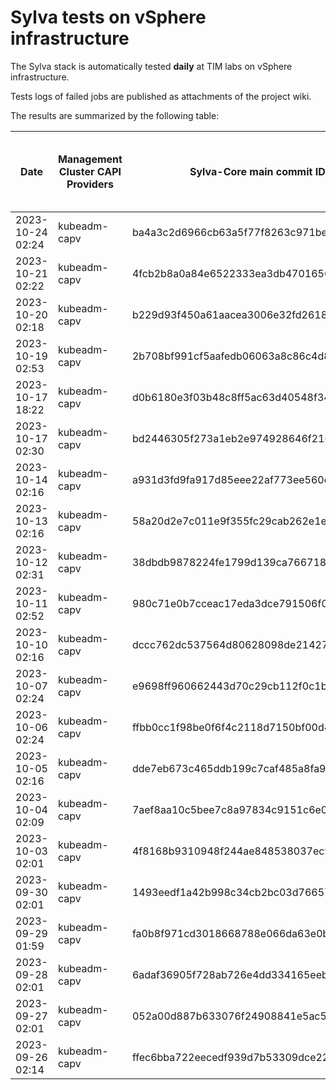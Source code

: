 # Sylva tests on vSphere infrastructure

The Sylva stack is automatically tested **daily** at TIM labs on vSphere infrastructure.

Tests logs of failed jobs are published as attachments of the project wiki.

The results are summarized by the following table:

| Date                      | Management Cluster CAPI Providers | Sylva-Core main commit ID        | Result                                       | Test logs (only for failed tests) |
|---------------------------|-----------------------------------|----------------------------------|----------------------------------------------|-----------------------------------|
|2023-10-24 02:24|kubeadm-capv|ba4a3c2d6966cb63a5f77f8263c971be86441a90|:white_check_mark: success||
|2023-10-21 02:22|kubeadm-capv|4fcb2b8a0a84e6522333ea3db4701656260084b1|:white_check_mark: success||
|2023-10-20 02:18|kubeadm-capv|b229d93f450a61aacea3006e32fd2618173e4636|:white_check_mark: success||
|2023-10-19 02:53|kubeadm-capv|2b708bf991cf5aafedb06063a8c86c4d82371813|:x: failed|[link](https://gitlab.com/sylva-projects/sylva-core/-/wikis/uploads/5a18469b25031a6760583156fcad233e/test-kubeadm-capv.zip)|
|2023-10-17 18:22|kubeadm-capv|d0b6180e3f03b48c8ff5ac63d40548f34626f4ee|:x: failed|[link](https://gitlab.com/sylva-projects/sylva-core/-/wikis/uploads/3a9ccb4b1db7f8a94ffb8cfe59f9ea60/test-kubeadm-capv.zip)|
|2023-10-17 02:30|kubeadm-capv|bd2446305f273a1eb2e974928646f216907bb83d|:x: failed|[link](https://gitlab.com/sylva-projects/sylva-core/-/wikis/uploads/89f2fc1cb0a59f216bc210bf04d6a3e3/test-kubeadm-capv.zip)|
|2023-10-14 02:16|kubeadm-capv|a931d3fd9fa917d85eee22af773ee560c0fe614c|:white_check_mark: success||
|2023-10-13 02:16|kubeadm-capv|58a20d2e7c011e9f355fc29cab262e1edcdaf9d2|:white_check_mark: success||
|2023-10-12 02:31|kubeadm-capv|38dbdb9878224fe1799d139ca7667182e8db98d1|:white_check_mark: success||
|2023-10-11 02:52|kubeadm-capv|980c71e0b7cceac17eda3dce791506f038e5eeba|:x: failed|[link](https://gitlab.com/sylva-projects/sylva-core/-/wikis/uploads/d8f892f914d30462e9eb55d7dd5f7841/test-kubeadm-capv.zip)|
|2023-10-10 02:16|kubeadm-capv|dccc762dc537564d80628098de21427f82e2e171|:white_check_mark: success||
|2023-10-07 02:24|kubeadm-capv|e9698ff960662443d70c29cb112f0c1b16d5364a|:white_check_mark: success||
|2023-10-06 02:24|kubeadm-capv|ffbb0cc1f98be0f6f4c2118d7150bf00d486e972|:white_check_mark: success||
|2023-10-05 02:16|kubeadm-capv|dde7eb673c465ddb199c7caf485a8fa9fd74167d|:white_check_mark: success||
|2023-10-04 02:09|kubeadm-capv|7aef8aa10c5bee7c8a97834c9151c6e0fd79624f|:x: failed|[link](https://gitlab.com/sylva-projects/sylva-core/-/wikis/uploads/67b69e9b953cb48491a2a3e90925455e/test-kubeadm-capv.zip)|
|2023-10-03 02:01|kubeadm-capv|4f8168b9310948f244ae848538037ec9f5dc5bbc|:x: failed|[link](https://gitlab.com/sylva-projects/sylva-core/-/wikis/uploads/e2727aec3eb340f2f430a723a15771ed/test-kubeadm-capv.zip)|
|2023-09-30 02:01|kubeadm-capv|1493eedf1a42b998c34cb2bc03d766576acbc650|:x: failed|[link](https://gitlab.com/sylva-projects/sylva-core/-/wikis/uploads/2e4026f0b7e886586df7c0851a19a6d9/test-kubeadm-capv.zip)|
|2023-09-29 01:59|kubeadm-capv|fa0b8f971cd3018668788e066da63e0b6f60c206|:x: failed|[link](https://gitlab.com/sylva-projects/sylva-core/-/wikis/uploads/742f710dde5b36a53390f5fa85a9426e/test-kubeadm-capv.zip)|
|2023-09-28 02:01|kubeadm-capv|6adaf36905f728ab726e4dd334165eebc531967f|:x: failed|[link](https://gitlab.com/sylva-projects/sylva-core/-/wikis/uploads/f45527995aa7c2dd6554b8e94c11b786/test-kubeadm-capv.zip)|
|2023-09-27 02:01|kubeadm-capv|052a00d887b633076f24908841e5ac5f3c3cfb29|:x: failed|[link](https://gitlab.com/sylva-projects/sylva-core/-/wikis/uploads/01b5b6739099ef7222ced9b3f953e040/test-kubeadm-capv.zip)|
|2023-09-26 02:14|kubeadm-capv|ffec6bba722eecedf939d7b53309dce22d4cb48a|:white_check_mark: success||

